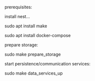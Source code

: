 
prerequisites:

install nest...

sudo apt install make

sudo apt install docker-compose


prepare storage:

sudo make prepare_storage


start persistence/communication services:

sudo make data_services_up 
